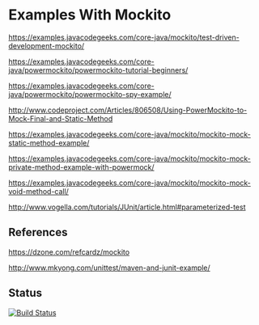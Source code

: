 Examples With Mockito
=====================

https://examples.javacodegeeks.com/core-java/mockito/test-driven-development-mockito/

https://examples.javacodegeeks.com/core-java/powermockito/powermockito-tutorial-beginners/

https://examples.javacodegeeks.com/core-java/powermockito/powermockito-spy-example/

http://www.codeproject.com/Articles/806508/Using-PowerMockito-to-Mock-Final-and-Static-Method

https://examples.javacodegeeks.com/core-java/mockito/mockito-mock-static-method-example/

https://examples.javacodegeeks.com/core-java/mockito/mockito-mock-private-method-example-with-powermock/

https://examples.javacodegeeks.com/core-java/mockito/mockito-mock-void-method-call/

http://www.vogella.com/tutorials/JUnit/article.html#parameterized-test

References
----------

https://dzone.com/refcardz/mockito

http://www.mkyong.com/unittest/maven-and-junit-example/

Status
------

[![Build Status](https://travis-ci.org/isidromerayo/FrameworksDoublesJava.svg?branch=master)](https://travis-ci.org/isidromerayo/FrameworksDoublesJava)
